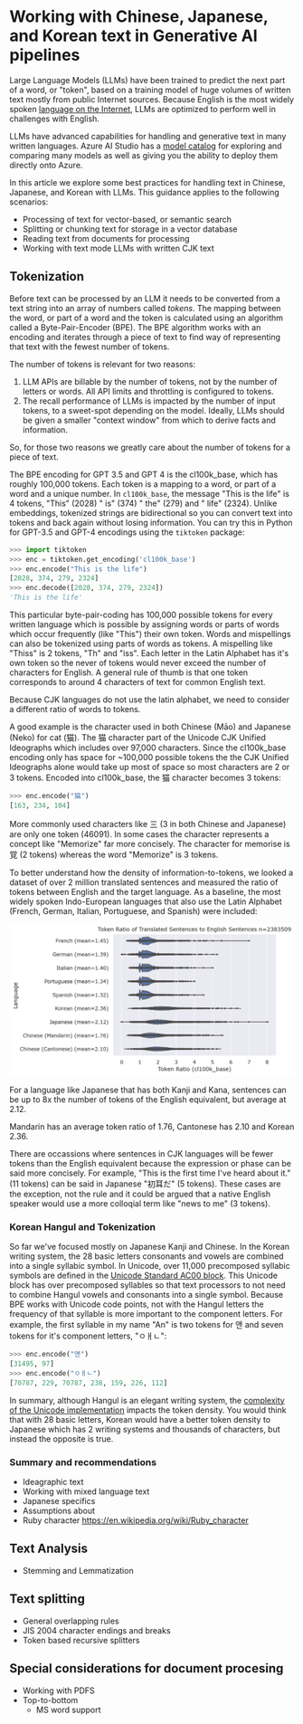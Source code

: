 
# Working with Chinese, Japanese, and Korean text in Generative AI pipelines


Large Language Models (LLMs) have been trained to predict the next part of a word, or "token", based on a training model of huge volumes of written text mostly from public Internet sources. Because English is the most widely spoken [language on the Internet](https://www.statista.com/statistics/262946/most-common-languages-on-the-internet/), LLMs are optimized to perform well in challenges with English.

LLMs have advanced capabilities for handling and generative text in many written languages. Azure AI Studio has a [model catalog](https://learn.microsoft.com/azure/ai-studio/how-to/model-catalog) for exploring and comparing many models as well as giving you the ability to deploy them directly onto Azure.

In this article we explore some best practices for handling text in Chinese, Japanese, and Korean with LLMs. This guidance applies to the following scenarios:

- Processing of text for vector-based, or semantic search
- Splitting or chunking text for storage in a vector database
- Reading text from documents for processing
- Working with text mode LLMs with written CJK text

## Tokenization

Before text can be processed by an LLM it needs to be converted from a text string into an array of numbers called *tokens*. The mapping between the word, or part of a word and the token is calculated using an algorithm called a Byte-Pair-Encoder (BPE). The BPE algorithm works with an encoding and iterates through a piece of text to find way of representing that text with the fewest number of tokens. 

The number of tokens is relevant for two reasons: 

1. LLM APIs are billable by the number of tokens, not by the number of letters or words. All API limits and throttling is configured to tokens.
2. The recall performance of LLMs is impacted by the number of input tokens, to a sweet-spot depending on the model. Ideally, LLMs should be given a smaller "context window" from which to derive facts and information. 

So, for those two reasons we greatly care about the number of tokens for a piece of text.

The BPE encoding for GPT 3.5 and GPT 4 is the cl100k_base, which has roughly 100,000 tokens. Each token is a mapping to a word, or part of a word and a unique number. In `cl100k_base`, the message "This is the life" is 4 tokens, "This" (2028) " is" (374) " the" (279) and " life" (2324). Unlike embeddings, tokenized strings are bidirectional so you can convert text into tokens and back again without losing information. You can try this in Python for GPT-3.5 and GPT-4 encodings using the `tiktoken` package:

```python
>>> import tiktoken
>>> enc = tiktoken.get_encoding('cl100k_base')
>>> enc.encode("This is the life")
[2028, 374, 279, 2324]
>>> enc.decode([2028, 374, 279, 2324])
'This is the life'
```

This particular byte-pair-coding has 100,000 possible tokens for every written language which is possible by assigning words or parts of words which occur frequently (like "This") their own token. Words and mispellings can also be tokenized using parts of words as tokens. A mispelling like "Thiss" is 2 tokens, "Th" and "iss". Each letter in the Latin Alphabet has it's own token so the never of tokens would never exceed the number of characters for English. A general rule of thumb is that one token corresponds to around 4 characters of text for common English text.

Because CJK languages do not use the latin alphabet, we need to consider a different ratio of words to tokens. 

A good example is the character used in both Chinese (Māo) and Japanese (Neko) for cat (猫). The 猫 character part of the Unicode CJK Unified Ideographs which includes over 97,000 characters. Since the cl100k_base encoding only has space for ~100,000 possible tokens the the CJK Unified Ideographs alone would take up most of space so most characters are 2 or 3 tokens. Encoded into cl100k_base, the 猫 character becomes 3 tokens:

```python
>>> enc.encode("猫")
[163, 234, 104]
```

More commonly used characters like 三 (3 in both Chinese and Japanese) are only one token (46091). In some cases the character represents a concept like "Memorize" far more concisely. The character for memorise is 覚 (2 tokens) whereas the word "Memorize" is 3 tokens.

To better understand how the density of information-to-tokens, we looked a dataset of over 2 million translated sentences and measured the ratio of tokens between English and the target language. As a baseline, the most widely spoken Indo-European languages that also use the Latin Alphabet (French, German, Italian, Portuguese, and Spanish) were included:

![Token Ratio of Translated Sentences to English Sentences](images/translation_ratio.png)

For a language like Japanese that has both Kanji and Kana, sentences can be up to 8x the number of tokens of the English equivalent, but average at 2.12.

Mandarin has an average token ratio of 1.76, Cantonese has 2.10 and Korean 2.36. 

There are occassions where sentences in CJK languages will be fewer tokens than the English equivalent because the expression or phase can be said more concisely. For example, "This is the first time I've heard about it." (11 tokens) can be said in Japanese 
"初耳だ" (5 tokens). These cases are the exception, not the rule and it could be argued that a native English speaker would use a more colloqial term like "news to me" (3 tokens).

### Korean Hangul and Tokenization

So far we've focused mostly on Japanese Kanji and Chinese. In the Korean writing system, the 28 basic letters consonants and vowels are combined into a single syllabic symbol. In Unicode, over 11,000 precomposed syllabic symbols are defined in the [Unicode Standard AC00 block](https://unicode.org/charts/PDF/UAC00.pdf). This Unicode block has over precomposed syllables so that text processors to not need to combine Hangul vowels and consonants into a single symbol. Because BPE works with Unicode code points, not with the Hangul letters the frequency of that syllable is more important to the component letters. For example, the first syllable in my name "An" is two tokens for 앤 and seven tokens for it's component letters, "ㅇㅐㄴ":

```python
>>> enc.encode("앤")
[31495, 97]
>>> enc.encode("ㅇㅐㄴ")
[70787, 229, 70787, 238, 159, 226, 112]
```

In summary, although Hangul is an elegant writing system, the [complexity of the Unicode implementation](https://www.unicode.org/L2/L2006/06310-hangul-decompose9.pdf) impacts the token density. You would think that with 28 basic letters, Korean would have a better token density to Japanese which has 2 writing systems and thousands of characters, but instead the opposite is true. 

### Summary and recommendations


- Ideagraphic text
- Working with mixed language text
- Japanese specifics
- Assumptions about
- Ruby character https://en.wikipedia.org/wiki/Ruby_character

## Text Analysis

- Stemming and Lemmatization

## Text splitting

- General overlapping rules
- JIS 2004 character endings and breaks
- Token based recursive splitters

## Special considerations for document procesing

- Working with PDFS
- Top-to-bottom 
    - MS word support
